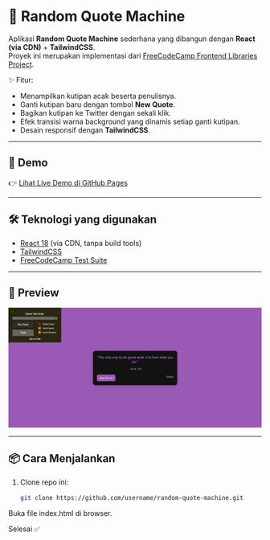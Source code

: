 # 🎲 Random Quote Machine

Aplikasi **Random Quote Machine** sederhana yang dibangun dengan **React (via CDN)** + **TailwindCSS**.  
Proyek ini merupakan implementasi dari [FreeCodeCamp Frontend Libraries Project](https://www.freecodecamp.org/learn/front-end-development-libraries/#front-end-development-libraries-projects).  

✨ Fitur:
- Menampilkan kutipan acak beserta penulisnya.
- Ganti kutipan baru dengan tombol **New Quote**.
- Bagikan kutipan ke Twitter dengan sekali klik.
- Efek transisi warna background yang dinamis setiap ganti kutipan.
- Desain responsif dengan **TailwindCSS**.

---

## 🚀 Demo
👉 [Lihat Live Demo di GitHub Pages](https://username.github.io/random-quote-machine/)  

---

## 🛠️ Teknologi yang digunakan
- [React 18](https://react.dev/) (via CDN, tanpa build tools)
- [TailwindCSS](https://tailwindcss.com/)
- [FreeCodeCamp Test Suite](https://cdn.freecodecamp.org/testable-projects-fcc/v1/bundle.js)

---

## 📸 Preview
![Preview Screenshot](assets/preview.png)

---

## 📦 Cara Menjalankan
1. Clone repo ini:
   ```bash
   git clone https://github.com/username/random-quote-machine.git
Buka file index.html di browser.

Selesai ✅
